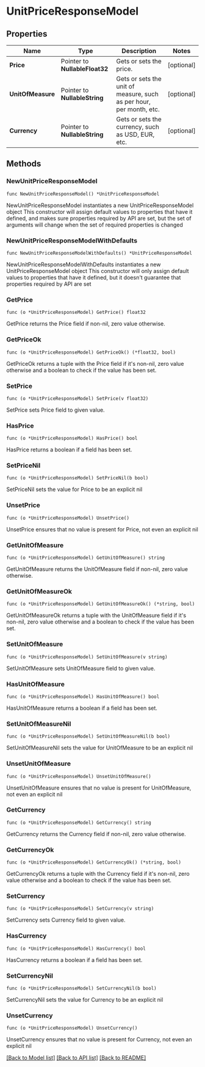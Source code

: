 # UnitPriceResponseModel

## Properties

Name | Type | Description | Notes
------------ | ------------- | ------------- | -------------
**Price** | Pointer to **NullableFloat32** | Gets or sets the price. | [optional] 
**UnitOfMeasure** | Pointer to **NullableString** | Gets or sets the unit of measure, such as per hour, per month, etc. | [optional] 
**Currency** | Pointer to **NullableString** | Gets or sets the currency, such as USD, EUR, etc. | [optional] 

## Methods

### NewUnitPriceResponseModel

`func NewUnitPriceResponseModel() *UnitPriceResponseModel`

NewUnitPriceResponseModel instantiates a new UnitPriceResponseModel object
This constructor will assign default values to properties that have it defined,
and makes sure properties required by API are set, but the set of arguments
will change when the set of required properties is changed

### NewUnitPriceResponseModelWithDefaults

`func NewUnitPriceResponseModelWithDefaults() *UnitPriceResponseModel`

NewUnitPriceResponseModelWithDefaults instantiates a new UnitPriceResponseModel object
This constructor will only assign default values to properties that have it defined,
but it doesn't guarantee that properties required by API are set

### GetPrice

`func (o *UnitPriceResponseModel) GetPrice() float32`

GetPrice returns the Price field if non-nil, zero value otherwise.

### GetPriceOk

`func (o *UnitPriceResponseModel) GetPriceOk() (*float32, bool)`

GetPriceOk returns a tuple with the Price field if it's non-nil, zero value otherwise
and a boolean to check if the value has been set.

### SetPrice

`func (o *UnitPriceResponseModel) SetPrice(v float32)`

SetPrice sets Price field to given value.

### HasPrice

`func (o *UnitPriceResponseModel) HasPrice() bool`

HasPrice returns a boolean if a field has been set.

### SetPriceNil

`func (o *UnitPriceResponseModel) SetPriceNil(b bool)`

 SetPriceNil sets the value for Price to be an explicit nil

### UnsetPrice
`func (o *UnitPriceResponseModel) UnsetPrice()`

UnsetPrice ensures that no value is present for Price, not even an explicit nil
### GetUnitOfMeasure

`func (o *UnitPriceResponseModel) GetUnitOfMeasure() string`

GetUnitOfMeasure returns the UnitOfMeasure field if non-nil, zero value otherwise.

### GetUnitOfMeasureOk

`func (o *UnitPriceResponseModel) GetUnitOfMeasureOk() (*string, bool)`

GetUnitOfMeasureOk returns a tuple with the UnitOfMeasure field if it's non-nil, zero value otherwise
and a boolean to check if the value has been set.

### SetUnitOfMeasure

`func (o *UnitPriceResponseModel) SetUnitOfMeasure(v string)`

SetUnitOfMeasure sets UnitOfMeasure field to given value.

### HasUnitOfMeasure

`func (o *UnitPriceResponseModel) HasUnitOfMeasure() bool`

HasUnitOfMeasure returns a boolean if a field has been set.

### SetUnitOfMeasureNil

`func (o *UnitPriceResponseModel) SetUnitOfMeasureNil(b bool)`

 SetUnitOfMeasureNil sets the value for UnitOfMeasure to be an explicit nil

### UnsetUnitOfMeasure
`func (o *UnitPriceResponseModel) UnsetUnitOfMeasure()`

UnsetUnitOfMeasure ensures that no value is present for UnitOfMeasure, not even an explicit nil
### GetCurrency

`func (o *UnitPriceResponseModel) GetCurrency() string`

GetCurrency returns the Currency field if non-nil, zero value otherwise.

### GetCurrencyOk

`func (o *UnitPriceResponseModel) GetCurrencyOk() (*string, bool)`

GetCurrencyOk returns a tuple with the Currency field if it's non-nil, zero value otherwise
and a boolean to check if the value has been set.

### SetCurrency

`func (o *UnitPriceResponseModel) SetCurrency(v string)`

SetCurrency sets Currency field to given value.

### HasCurrency

`func (o *UnitPriceResponseModel) HasCurrency() bool`

HasCurrency returns a boolean if a field has been set.

### SetCurrencyNil

`func (o *UnitPriceResponseModel) SetCurrencyNil(b bool)`

 SetCurrencyNil sets the value for Currency to be an explicit nil

### UnsetCurrency
`func (o *UnitPriceResponseModel) UnsetCurrency()`

UnsetCurrency ensures that no value is present for Currency, not even an explicit nil

[[Back to Model list]](../README.md#documentation-for-models) [[Back to API list]](../README.md#documentation-for-api-endpoints) [[Back to README]](../README.md)


